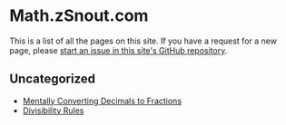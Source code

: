 # Math.zSnout.com
This is a list of all the pages on this site. If you have a request for a new page, please [start an issue in this site's GitHub repository](https://zsnout.com/l/github-issue-v1).

## Uncategorized
 - [Mentally Converting Decimals to Fractions](/decimal-to-fraction)
 - [Divisibility Rules](/divisibility)
